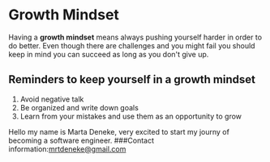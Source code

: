 # Growth Mindset
Having a **growth mindset** means always pushing yourself harder in order to do better. 
Even though there are challenges and you might fail you should keep in mind you can succeed as long as you don't give up.




## Reminders to keep yourself in a growth mindset
1. Avoid negative talk
2. Be organized and write down goals
3. Learn from your mistakes and use them as an opportunity to grow


Hello my name is Marta Deneke, very excited to start my journy of becoming a software engineer.
###Contact information:mrtdeneke@gmail.com

